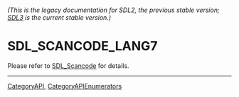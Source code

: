 ###### (This is the legacy documentation for SDL2, the previous stable version; [SDL3](https://wiki.libsdl.org/SDL3/) is the current stable version.)
# SDL_SCANCODE_LANG7

Please refer to [SDL_Scancode](SDL_Scancode) for details.

----
[CategoryAPI](CategoryAPI), [CategoryAPIEnumerators](CategoryAPIEnumerators)

